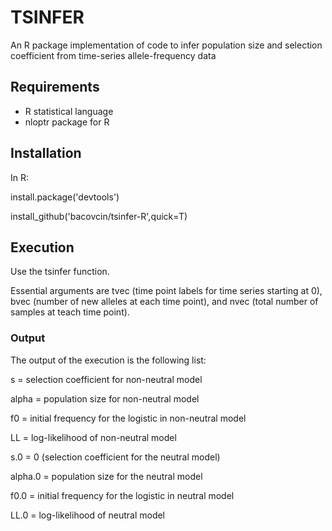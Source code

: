 # TSINFER

An R package implementation of code to infer population size and selection coefficient from time-series allele-frequency data


## Requirements
  * R statistical language
  * nloptr package for R


## Installation
 In R:

 install.package('devtools')
 
 install_github('bacovcin/tsinfer-R',quick=T)

## Execution
 Use the tsinfer function.

 Essential arguments are tvec (time point labels for time series starting at 0), bvec (number of new alleles at each time point), and nvec (total number of samples at teach time point).

### Output
The output of the execution is the following list:


s = selection coefficient for non-neutral model

alpha = population size for non-neutral model

f0 = initial frequency for the logistic in non-neutral model

LL = log-likelihood of non-neutral model

s.0 = 0 (selection coefficient for the neutral model)

alpha.0 = population size for the neutral model

f0.0 = initial frequency for the logistic in neutral model

LL.0 = log-likelihood of neutral model

